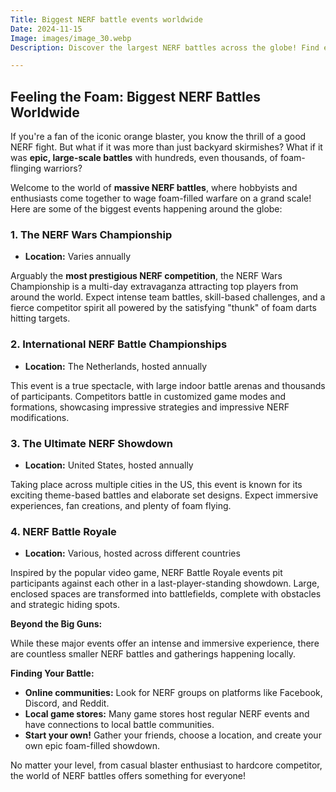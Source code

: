 ```yaml
---
Title: Biggest NERF battle events worldwide
Date: 2024-11-15
Image: images/image_30.webp
Description: Discover the largest NERF battles across the globe! Find epic events, locations, and dates for ultimate blaster action. 

---
```


##  Feeling the Foam: Biggest NERF Battles Worldwide  

If you're a fan of the iconic orange blaster, you know the thrill of a good NERF fight. But what if it was more than just backyard skirmishes? What if it was **epic, large-scale battles** with hundreds, even thousands, of foam-flinging warriors?  

Welcome to the world of **massive NERF battles**, where hobbyists and enthusiasts come together to wage foam-filled warfare on a grand scale!  Here are some of the biggest events happening around the globe:

### **1. The NERF Wars Championship**

* **Location:** Varies annually

Arguably the **most prestigious NERF competition**, the NERF Wars Championship is a multi-day extravaganza attracting top players from around the world. Expect intense team battles, skill-based challenges, and a fierce competitor spirit all powered by the satisfying "thunk" of foam darts hitting targets.  

### **2.  International NERF Battle Championships**

* **Location:**  The Netherlands, hosted annually

This event is a true spectacle, with large indoor battle arenas and thousands of participants.  Competitors battle in customized game modes and formations, showcasing impressive strategies and impressive NERF modifications.

### **3.  The Ultimate NERF Showdown**

* **Location:**  United States, hosted annually

Taking place across multiple cities in the US, this event is known for its exciting theme-based battles and elaborate set designs.  Expect immersive experiences,  fan creations, and plenty of foam flying.

### **4.  NERF Battle Royale**

* **Location:** Various, hosted across different countries

Inspired by the popular video game, NERF Battle Royale events pit participants against each other in a last-player-standing showdown.  Large, enclosed spaces are transformed into battlefields, complete with obstacles and strategic hiding spots.

**Beyond the Big Guns:**

While these major events offer an intense and immersive experience, there are countless smaller NERF battles and gatherings happening locally.  

**Finding Your Battle:**

* **Online communities:** Look for NERF groups on platforms like Facebook, Discord, and Reddit. 
* **Local game stores:** Many game stores host regular NERF events and have connections to local battle communities.
* **Start your own!**  Gather your friends, choose a location, and create your own epic foam-filled showdown.

No matter your level, from casual blaster enthusiast to hardcore competitor, the world of NERF battles offers something for everyone!


 
